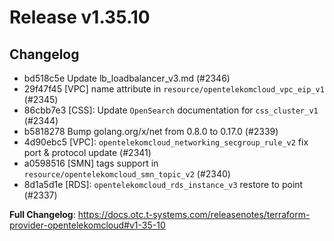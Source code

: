 # Release v1.35.10
## Changelog
* bd518c5e Update lb_loadbalancer_v3.md (#2346)
* 29f47f45 [VPC] name attribute in `resource/opentelekomcloud_vpc_eip_v1` (#2345)
* 86cbb7e3 [CSS]: Update `OpenSearch` documentation for `css_cluster_v1` (#2344)
* b5818278 Bump golang.org/x/net from 0.8.0 to 0.17.0 (#2339)
* 4d90ebc5 [VPC]: `opentelekomcloud_networking_secgroup_rule_v2` fix port & protocol update (#2341)
* a0598516 [SMN] tags support in `resource/opentelekomcloud_smn_topic_v2` (#2340)
* 8d1a5d1e [RDS]: `opentelekomcloud_rds_instance_v3` restore to point (#2337)

**Full Changelog**: https://docs.otc.t-systems.com/releasenotes/terraform-provider-opentelekomcloud#v1-35-10

